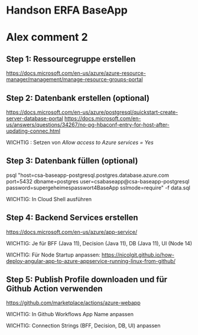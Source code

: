 # Handson ERFA BaseApp
# Alex comment 2
## Step 1: Ressourcegruppe erstellen

https://docs.microsoft.com/en-us/azure/azure-resource-manager/management/manage-resource-groups-portal

## Step 2: Datenbank erstellen (optional)

https://docs.microsoft.com/en-us/azure/postgresql/quickstart-create-server-database-portal
https://docs.microsoft.com/en-us/answers/questions/34267/no-pg-hbaconf-entry-for-host-after-updating-connec.html

WICHTIG : Setzen von *Allow access to Azure services = Yes*

## Step 3: Datenbank füllen (optional)

psql "host=csa-baseapp-postgresql.postgres.database.azure.com port=5432 dbname=postgres user=csabaseapp@csa-baseapp-postgresql password=supergeheimespasswort4BaseApp sslmode=require" -f data.sql

WICHTIG: In Cloud Shell ausführen

## Step 4: Backend Services erstellen

https://docs.microsoft.com/en-us/azure/app-service/

WICHTIG: Je für BFF (Java 11), Decision (Java 11), DB (Java 11), UI (Node 14)

WICHTIG: Für Node Startup anpassen: https://nicolgit.github.io/how-deploy-angular-app-to-azure-appservice-running-linux-from-github/

## Step 5: Publish Profile downloaden und für Github Action verwenden

https://github.com/marketplace/actions/azure-webapp

WICHTIG: In Github Workflows App Name anpassen

WICHTIG: Connection Strings (BFF, Decision, DB, UI) anpassen
